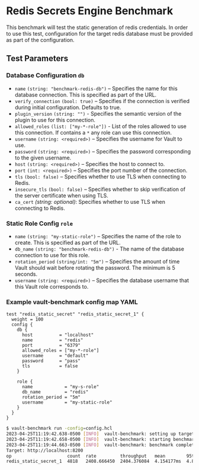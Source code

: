 # Redis Secrets Engine Benchmark
This benchmark will test the static generation of redis credentials. In order to use this test, configuration for the target redis database must be provided as part of the configuration. 

## Test Parameters
### Database Configuration `db`
- `name` `(string: "benchmark-redis-db")` – Specifies the name for this database connection. This is specified as part of the URL.
- `verify_connection` `(bool: true)` – Specifies if the connection is verified during initial configuration. Defaults to true.
- `plugin_version` `(string: "")` - Specifies the semantic version of the plugin to use for this connection.
- `allowed_roles` `(list: ["my-*-role"])` - List of the roles allowed to use this connection. If contains a `*` any role can use this connection.
- `username` `(string: <required>)` – Specifies the username for Vault to use.
- `password` `(string: <required>)` – Specifies the password corresponding to the given username.
- `host` `(string: <required>)` – Specifies the host to connect to.
- `port` `(int: <required>)` – Specifies the port number of the connection.
- `tls` `(bool: false)` – Specifies whether to use TLS when connecting to Redis.
- `insecure_tls` `(bool: false)` – Specifies whether to skip verification of the
server certificate when using TLS.
- `ca_cert` _(string: optional)_: Specifies whether to use TLS when connecting to Redis.

### Static Role Config `role`
- `name` `(string: "my-static-role")` – Specifies the name of the role to create. This is specified as part of the URL.
- `db_name` `(string: "benchmark-redis-db")` - The name of the database connection to use for this role.
- `rotation_period` `(string/int: "5m")` – Specifies the amount of time Vault should wait before rotating the password. The minimum is 5 seconds.
- `username` `(string: <required>)` – Specifies the database username that this Vault role corresponds to.

### Example vault-benchmark config map YAML
```hcl
test "redis_static_secret" "redis_static_secret_1" {
  weight = 100
  config {
    db {
      host          = "localhost"
      name          = "redis"
      port          = "6379"
      allowed_roles = ["my-*-role"]
      username      = "default"
      password      = "pass"
      tls           = false
    }

    role {
      name            = "my-s-role"
      db_name         = "redis"
      rotation_period = "5m"
      username        = "my-static-role"
    }
  }
}
```

```bash
$ vault-benchmark run -config=config.hcl
2023-04-25T11:19:42.638-0500 [INFO]  vault-benchmark: setting up targets
2023-04-25T11:19:42.658-0500 [INFO]  vault-benchmark: starting benchmarks: duration=2s
2023-04-25T11:19:44.663-0500 [INFO]  vault-benchmark: benchmark complete
Target: http://localhost:8200
op                     count  rate         throughput   mean        95th%       99th%        successRatio
redis_static_secret_1  4818   2408.666450  2404.376084  4.154177ms  4.843807ms  12.356863ms  100.00%
```
